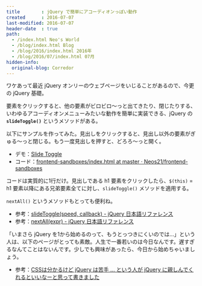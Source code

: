 ```yaml
---
title        : jQuery で簡単にアコーディオンっぽい動作
created      : 2016-07-07
last-modified: 2016-07-07
header-date  : true
path:
  - /index.html Neo's World
  - /blog/index.html Blog
  - /blog/2016/index.html 2016年
  - /blog/2016/07/index.html 07月
hidden-info:
  original-blog: Corredor
---
```


ワケあって最近 jQuery オンリーのウェブページをいじることがあるので、今更の jQuery 基礎。

要素をクリックすると、他の要素がビロビロ～っと出てきたり、閉じたりする、いわゆるアコーディオンメニューみたいな動作を簡単に実装できる、jQuery の **`slideToggle()`** というメソッドがある。

以下にサンプルを作ってみた。見出しをクリックすると、見出し以外の要素がぎゅる～っと閉じる。もう一度見出しを押すと、どろろ～っと開く。

- デモ：[Slide Toggle](https://neos21.github.io/frontend-sandboxes/slide-toggle/index.html)
- コード：[frontend-sandboxes/index.html at master · Neos21/frontend-sandboxes](https://github.com/neos21/frontend-sandboxes/blob/master/slide-toggle/index.html)

コードは実質的に1行だけ。見出しである h1 要素をクリックしたら、`$(this)` = h1 要素以降にある兄弟要素全てに対し、`slideToggle()` メソッドを適用する。

`nextAll()` というメソッドもとっても便利ね。

- 参考：[slideToggle(speed, callback) - jQuery 日本語リファレンス](http://semooh.jp/jquery/api/effects/slideToggle/[speed],+[callback]/)
- 参考：[nextAll(expr) - jQuery 日本語リファレンス](http://semooh.jp/jquery/api/traversing/nextAll/[expr]/)

「いまさら jQuery を1から始めるのって、もうとっつきにくいのでは…」という人は、以下のページがとっても素敵。人生で一番若いのは今日なんです。遅すぎるなんてことはないんです。少しでも興味があったら、今日から始めちゃいましょう。

- 参考：[CSSは分かるけど jQuery は苦手 … という人が jQuery に親しんでくれるといいなーと思って書きました](http://webdesignrecipes.com/jquery-beginners-guide-for-web-design/)
